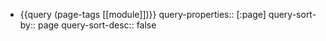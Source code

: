 - {{query (page-tags [[module]])}}
  query-properties:: [:page]
  query-sort-by:: page
  query-sort-desc:: false